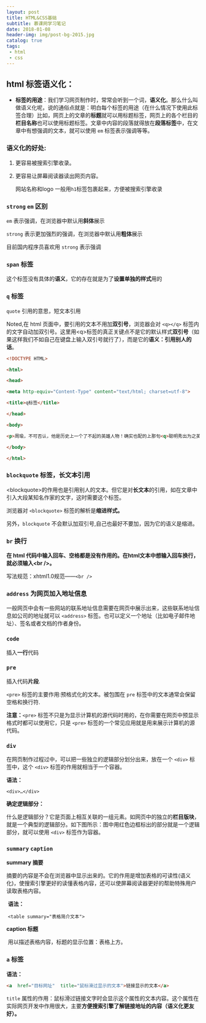```yaml
---
layout: post
title: HTML&CSS基础
subtitle: 慕课网学习笔记
date: 2018-01-08
header-img: img/post-bg-2015.jpg
catalog: true
tags:
 - html
 - css
---
```




## html 标签语义化：

-   **标签的用途**：我们学习网页制作时，常常会听到一个词，**语义化**。那么什么叫做语义化呢，说的通俗点就是：明白每个标签的用途（在什么情况下使用此标签合理）比如，网页上的文章的**标题**就可以用标题标签，网页上的各个栏目的**栏目名称**也可以使用标题标签。文章中内容的段落就得放在**段落标签**中，在文章中有想强调的文本，就可以使用 `em` 标签表示强调等等。

### **语义化的好处**:

1.  更容易被搜索引擎收录。

2.  更容易让屏幕阅读器读出网页内容。

    网站名称和logo 一般用`h1`标签包裹起来，方便被搜索引擎收录

### `strong` `em` 区别

`em` 表示强调，在浏览器中默认用**斜体**展示

`strong` 表示更加强烈的强调，在浏览器中默认用**粗体**展示

目前国内程序员喜欢用 `strong` 表示强调

### `span` 标签

这个标签没有具体的**语义**，它的存在就是为了**设置单独的样式**用的

### `q` 标签

`quote` 引用的意思，短文本引用

Noted,在 html 页面中，要引用的文本不用加**双引号**，浏览器会对 `<q></q>` 标签内的文字自动加双引号。这里用\<q>标签的真正关键点不是它的默认样式**双引号**（如果这样我们不如自己在键盘上输入双引号就行了），而是它的**语义：引用别人的话**。

```html
<!DOCTYPE HTML>

<html>

<head>

<meta http-equiv="Content-Type" content="text/html; charset=utf-8">

<title>q标签</title>

</head>

<body>

<p>周瑜，不可否认，他是历史上一个了不起的英雄人物！确实也配的上那句<q>聪明秀出为之英，胆略过人为之雄。</q></p>

</body>

</html>

```

### `blockquote` 标签，长文本引用

\<blockquote>的作用也是引用别人的文本。但它是对**长文本**的引用，如在文章中引入大段某知名作家的文字，这时需要这个标签。

浏览器对 `<blockquote>` 标签的解析是**缩进样式。**

另外，`blockquote` 不会默认加双引号,自己也最好不要加，因为它的语义是缩进。

### `br` 换行

**在 html 代码中输入回车、空格都是没有作用的。在html文本中想输入回车换行，就必须输入\<br />。**

写法规范：xhtml1.0规范——`<br />`

### `address` 为网页加入地址信息

一般网页中会有一些网站的联系地址信息需要在网页中展示出来，这些联系地址信息如公司的地址就可以 `<address>` 标签。也可以定义一个地址（比如电子邮件地址）、签名或者文档的作者身份。

### `code`

插入**一行**代码

### `pre`

插入代码**片段**.

`<pre>` 标签的主要作用:预格式化的文本。被包围在 `pre` 标签中的文本通常会保留空格和换行符.

**注意：**`<pre>` 标签不只是为显示计算机的源代码时用的，在你需要在网页中预显示格式时都可以使用它，只是 `<pre>` 标签的一个常见应用就是用来展示计算机的源代码。

### `div` 

在网页制作过程过中，可以把一些独立的逻辑部分划分出来，放在一个 `<div>` 标签中，这个 `<div>` 标签的作用就相当于一个容器。

**语法：**

`<div>…</div>`

**确定逻辑部分：**

什么是逻辑部分？它是页面上相互关联的一组元素。如网页中的独立的**栏目版块**，就是一个典型的逻辑部分。如下图所示：图中用红色边框标出的部分就是一个逻辑部分，就可以使用 `<div>` 标签作为容器。

### `summary` `caption`

**summary 摘要**

摘要的内容是不会在浏览器中显示出来的。它的作用是增加表格的可读性(语义化)，使搜索引擎更好的读懂表格内容，还可以使屏幕阅读器更好的帮助特殊用户读取表格内容。

​    **语法：**

​	`<table summary="表格简介文本">`

**caption 标题**

​	用以描述表格内容，标题的显示位置：表格上方。

### `a` 标签

**语法：**

```html
<a  href="目标网址"  title="鼠标滑过显示的文本">链接显示的文本</a>
```

`title` 属性的作用：鼠标滑过链接文字时会显示这个属性的文本内容。这个属性在实际网页开发中作用很大，主要**方便搜索引擎了解链接地址的内容（语义化更友好）。**

